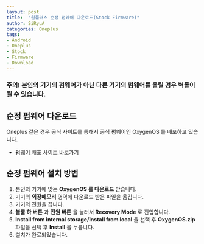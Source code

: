 ```yaml
---
layout: post
title:  "원플러스 순정 펌웨어 다운로드(Stock Firmware)"
author: SiRyuA
categories: Oneplus
tags:
- Android
- Oneplus
- Stock
- Firmware
- Download
---
```


### 주의! 본인의 기기의 펌웨어가 아닌 다른 기기의 펌웨어를 올릴 경우 벽돌이 될 수 있습니다.


## 순정 펌웨어 다운로드
Oneplus 같은 경우 공식 사이트를 통해서 공식 펌웨어인 OxygenOS 를 배포하고 있습니다.
* [펌웨어 배포 사이트 바로가기](https://downloads.oneplus.com/)


## 순정 펌웨어 설치 방법
1. 본인의 기기에 맞는 **OxygenOS 를 다운로드** 받습니다.
2. 기기의 **외장메모리** 영역에 다운로드 받은 파일을 옮깁니다.
3. 기기의 전원을 끕니다.
4. **볼륨 하 버튼** 과 **전원 버튼** 을 눌러서 **Recovery Mode** 로 진입합니다.
5. **Install from internal storage/Install from local** 을 선택 후 **OxygenOS.zip** 파일을 선택 후 **Install** 을 누릅니다.
6. 설치가 완료되었습니다.
